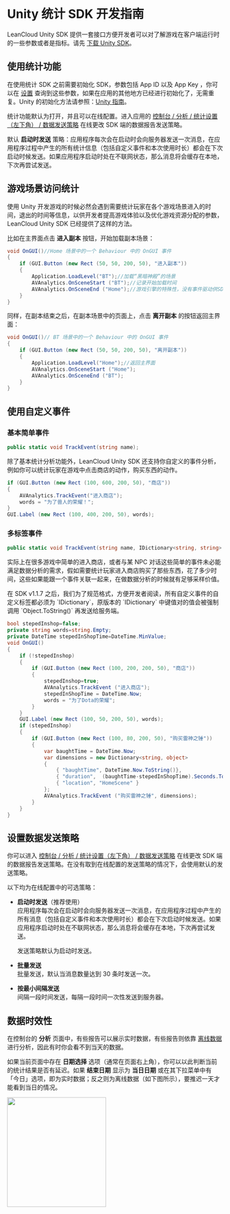 # Unity 统计 SDK 开发指南

LeanCloud Unity SDK 提供一套接口方便开发者可以对了解游戏在客户端运行时的一些参数或者是指标。请先 [下载 Unity SDK](sdk_down.html)。

## 使用统计功能

在使用统计 SDK 之前需要初始化 SDK，参数包括 App ID 以及 App Key ，你可以在 [设置](/app.html?appid={{appid}}#/key) 查询到这些参数，如果在应用的其他地方已经进行初始化了，无需重复。Unity 的初始化方法请参照：[Unity 指南](/docs/unity_guide.html)。

统计功能默认为打开，并且可以在线配置。进入应用的 [控制台 / 分析 / 统计设置<span class="text-muted">（左下角）</span> / 数据发送策略](/stat.html?appid={{appid}}#/statconfig/trans_strategoy) 在线更改 SDK 端的数据报告发送策略。

默认 **启动时发送** 策略：应用程序每次会在启动时会向服务器发送一次消息，在应用程序过程中产生的所有统计信息（包括自定义事件和本次使用时长）都会在下次启动时候发送。如果应用程序启动时处在不联网状态，那么消息将会缓存在本地，下次再尝试发送。

##  游戏场景访问统计

使用 Unity 开发游戏的时候必然会遇到需要统计玩家在各个游戏场景进入的时间，退出的时间等信息，以供开发者提高游戏体验以及优化游戏资源分配的参数，LeanCloud Unity SDK 已经提供了这样的方法。

比如在主界面点击 **进入副本** 按钮，开始加载副本场景：

```c#
void OnGUI()//Home 场景中的一个 Behaviour 中的 OnGUI 事件
{
	if (GUI.Button (new Rect (50, 50, 200, 50), "进入副本"))
	{
		Application.LoadLevel("BT");//加载“黑暗神殿”的场景
		AVAnalytics.OnSceneStart ("BT");//记录开始加载时间
		AVAnalytics.OnSceneEnd ("Home");//游戏引擎的特殊性，没有事件驱动供SDK抓取，所以需要显式的调用一次OnSceneEnd
	}
}
```

同样，在副本结束之后，在副本场景中的页面上，点击 **离开副本** 的按钮返回主界面：

```c#
void OnGUI()// BT 场景中的一个 Behaviour 中的 OnGUI 事件
{
	if (GUI.Button (new Rect (50, 50, 200, 50), "离开副本"))
	{
		Application.LoadLevel("Home");//返回主界面
		AVAnalytics.OnSceneStart ("Home");
		AVAnalytics.OnSceneEnd ("BT");
	}
}
```

## 使用自定义事件


### 基本简单事件

```cs
public static void TrackEvent(string name);
```

除了基本统计分析功能外，LeanCloud Unity SDK 还支持你自定义的事件分析，例如你可以统计玩家在游戏中点击商店的动作，购买东西的动作。


```cs
if (GUI.Button (new Rect (100, 600, 200, 50), "商店"))
{
	AVAnalytics.TrackEvent("进入商店");
	words = "为了兽人的荣耀！";
}
GUI.Label (new Rect (100, 400, 200, 50), words);

```

### 多标签事件

```cs
public static void TrackEvent(string name, IDictionary<string, string> dimensions);
```

实际上在很多游戏中简单的进入商店，或者与某 NPC 对话这些简单的事件未必能满足数据分析的需求，假如需要统计玩家进入商店购买了那些东西，花了多少时间，这些如果能跟一个事件关联一起来，在做数据分析的时候就有足够采样价值。

<div class="callout callout-info">在 SDK v1.1.7 之后，我们为了规范格式，方便开发者阅读，所有自定义事件的自定义标签都必须为 `IDictionary<string,string>`，原版本的 `IDictionary<string,object>` 中键值对的值会被强制调用 `Object.ToString()` 再发送给服务端。</div>

```cs
bool stepedInshop=false;
private string words=string.Empty;
private DateTime stepedInShopTime=DateTime.MinValue;
void OnGUI()
{
	if (!stepedInshop)
	{
		if (GUI.Button (new Rect (100, 200, 200, 50), "商店"))
		{
			stepedInshop=true;
			AVAnalytics.TrackEvent ("进入商店");
			stepedInShopTime = DateTime.Now;
			words = "为了Dota的荣耀";
		}
	}
	GUI.Label (new Rect (100, 50, 200, 50), words);
	if (stepedInshop)
	{
		if (GUI.Button (new Rect (100, 80, 200, 50), "购买雷神之锤"))
		{
			var baughtTime = DateTime.Now;
			var dimensions = new Dictionary<string, object>
			{
				{ "baughtTime", DateTime.Now.ToString()},
				{ "duration",  (baughtTime-stepedInShopTime).Seconds.ToString()},
				{ "location", "HomeScene" }
			};
			AVAnalytics.TrackEvent ("购买雷神之锤", dimensions);
		}
	}
}
```

## 设置数据发送策略

你可以进入 [控制台 / 分析 / 统计设置<span class="text-muted">（左下角）</span> / 数据发送策略](/stat.html?appid={{appid}}#/statconfig/trans_strategoy) 在线更改 SDK 端的数据报告发送策略。在没有取到在线配置的发送策略的情况下，会使用默认的发送策略。

以下均为在线配置中的可选策略：


- **启动时发送**（推荐使用）<br/>
  应用程序每次会在启动时会向服务器发送一次消息，在应用程序过程中产生的所有消息（包括自定义事件和本次使用时长）都会在下次启动时候发送。如果应用程序启动时处在不联网状态，那么消息将会缓存在本地，下次再尝试发送。

  发送策略默认为启动时发送。
- **批量发送**<br/>
  批量发送，默认当消息数量达到 30 条时发送一次。
- **按最小间隔发送**<br/>
  间隔一段时间发送，每隔一段时间一次性发送到服务器。

## 数据时效性

在控制台的 **分析** 页面中，有些报告可以展示实时数据，有些报告则依靠 [离线数据](leaninsight_guide.html) 进行分析，因此有时你会看不到当天的数据。

如果当前页面中存在 **日期选择** 选项（通常在页面右上角），你可以以此判断当前的统计结果是否有延迟。如果 **结束日期** 显示为 **当日日期** 或在其下拉菜单中有「今日」选项，即为实时数据；反之则为离线数据（如下图所示），要推迟一天才能看到当日的情况。

<img src="images/analytics_datepicker_for_offline_data.png" alt="" width="231" height="256">

